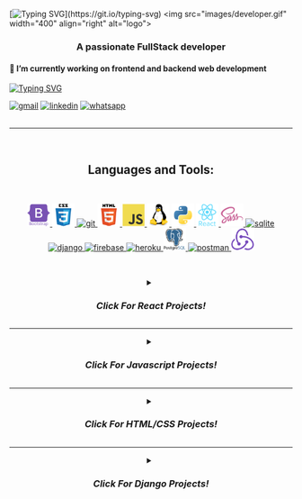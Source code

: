 [![Typing SVG](https://readme-typing-svg.herokuapp.com?font=Timmana&size=30&duration=6000&color=F74747&center=true&vCenter=true&lines=%F0%9F%94%97+Hi+there+I+am+Mustafa...)](https://git.io/typing-svg)
<img src="images/developer.gif" width="400" align="right" alt="logo">
<h3 align="center">A passionate FullStack developer</h3>
<h4>🔭 I’m currently working on frontend and backend web development </h4>

[![Typing SVG](https://readme-typing-svg.herokuapp.com?font=Timmana&size=30&duration=6000&color=F74747&center=true&vCenter=true&lines=%F0%9F%94%97+Connect+with+me)](https://git.io/typing-svg)
<br>
<div align="left">
      <a href="mailto:mustafatacyildiz9@gmail.com" target="_blank"><img src="https://img.shields.io/badge/Gmail-D14836?style=for-the-badge&logo=gmail&logoColor=white" alt="gmail"></a>
      <a href="https://www.linkedin.com/in/mustafatacyildiz/" target="_blank"><img src="https://img.shields.io/badge/LinkedIn-0077B5?style=for-the-badge&logo=linkedin&logoColor=white" alt="linkedin"></a>
      <a href="https://wa.me/+905055820522" target="_blank"><img src="https://img.shields.io/badge/WhatsApp-25D366?style=for-the-badge&logo=whatsapp&logoColor=white" alt="whatsapp"></a>
</div>
<br>

<p><a href="" target="_blank" rel="noreferrer"></a></p>
  </details>
  <hr/>

<p>&nbsp</p>

<h2 align="center"> Languages and Tools: </h2>
<p>&nbsp</p>
<p align="center"> <a href="https://getbootstrap.com" target="_blank" rel="noreferrer"> <img src="https://raw.githubusercontent.com/devicons/devicon/master/icons/bootstrap/bootstrap-plain-wordmark.svg" alt="bootstrap" width="40" height="40"/> </a> <a href="https://www.w3schools.com/css/" target="_blank" rel="noreferrer"> <img src="https://raw.githubusercontent.com/devicons/devicon/master/icons/css3/css3-original-wordmark.svg" alt="css3" width="40" height="40"/> </a></a> <a href="https://git-scm.com/" target="_blank" rel="noreferrer"> <img src="https://www.vectorlogo.zone/logos/git-scm/git-scm-icon.svg" alt="git" width="40" height="40"/> </a> <a href="https://www.w3.org/html/" target="_blank" rel="noreferrer"> <img src="https://raw.githubusercontent.com/devicons/devicon/master/icons/html5/html5-original-wordmark.svg" alt="html5" width="40" height="40"/> </a> <a href="https://developer.mozilla.org/en-US/docs/Web/JavaScript" target="_blank" rel="noreferrer"> <img src="https://raw.githubusercontent.com/devicons/devicon/master/icons/javascript/javascript-original.svg" alt="javascript" width="40" height="40"/> </a> <a href="https://www.linux.org/" target="_blank" rel="noreferrer"> <img src="https://raw.githubusercontent.com/devicons/devicon/master/icons/linux/linux-original.svg" alt="linux" width="40" height="40"/> </a> <a href="https://www.python.org" target="_blank" rel="noreferrer"> <img src="https://raw.githubusercontent.com/devicons/devicon/master/icons/python/python-original.svg" alt="python" width="40" height="40"/> </a> <a href="https://reactjs.org/" target="_blank" rel="noreferrer"> <img src="https://raw.githubusercontent.com/devicons/devicon/master/icons/react/react-original-wordmark.svg" alt="react" width="40" height="40"/> </a> <a href="https://sass-lang.com" target="_blank" rel="noreferrer"> <img src="https://raw.githubusercontent.com/devicons/devicon/master/icons/sass/sass-original.svg" alt="sass" width="40" height="40"/> </a> <a href="https://www.sqlite.org/" target="_blank" rel="noreferrer"> <img src="https://www.vectorlogo.zone/logos/sqlite/sqlite-icon.svg" alt="sqlite" width="40" height="40"/> </a>
<a href="https://www.djangoproject.com/" target="_blank" rel="noreferrer"> <img src="https://e6.pngbyte.com/pngpicture/57336/png-Png-Django-Logo-Png-Download-Django-Development-python-icon.png" alt="django" width="40" height="40"/> </a> <a href="https://firebase.google.com/" target="_blank" rel="noreferrer"> <img src="https://www.vectorlogo.zone/logos/firebase/firebase-icon.svg" alt="firebase" width="40" height="40"/> </a> <a href="https://heroku.com" target="_blank" rel="noreferrer"> <img src="https://www.vectorlogo.zone/logos/heroku/heroku-icon.svg" alt="heroku" width="40" height="40"/> </a> <a href="https://www.postgresql.org" target="_blank" rel="noreferrer"> <img src="https://raw.githubusercontent.com/devicons/devicon/master/icons/postgresql/postgresql-original-wordmark.svg" alt="postgresql" width="40" height="40"/> </a> <a href="https://postman.com" target="_blank" rel="noreferrer"> <img src="https://www.vectorlogo.zone/logos/getpostman/getpostman-icon.svg" alt="postman" width="40" height="40"/> </a> <a href="https://redux.js.org" target="_blank" rel="noreferrer"> <img src="https://raw.githubusercontent.com/devicons/devicon/master/icons/redux/redux-original.svg" alt="redux" width="40" height="40"/> </a>
</p>
<p>&nbsp</p>

<details align="center">
  <summary><h3><em>Click For React Projects!</em></h3></summary>

  <p><a href="https://blog-app-milistone-project.netlify.app/" target="_blank" rel="noreferrer">Blog App Millistone Project</a></p>
  <p><a href="https://movie-app-firebase-heroku.herokuapp.com/" target="_blank" rel="noreferrer">Movie App with Firebase and React</a></p>
  <p><a href="https://sule-ss.github.io/random-user-app2/" target="_blank" rel="noreferrer">Random User App 2</a></p>
  <p><a href="https://recipe-app-router.netlify.app/" target="_blank" rel="noreferrer">Recipe App</a></p>
  <p><a href="https://shopping-store-site.netlify.app/" target="_blank" rel="noreferrer">Online Shopping Store with Router</a></p>
  <p><a href="https://sule-ss.github.io/random-user-app/" target="_blank" rel="noreferrer">Random User App 1</a></p>
  <p><a href="https://sule-ss.github.io/task-tracker/" target="_blank" rel="noreferrer">TASK TRACKER</a></p>
  <p><a href="https://sule-ss.github.io/todolist-with-react/" target="_blank" rel="noreferrer">Todo List</a></p>
  <p><a href="https://sule-ss.github.io/languages-cards/" target="_blank" rel="noreferrer">Languages Cards</a></p>
  <p><a href="https://sule-ss.github.io/populer-tour-places/" target="_blank" rel="noreferrer">Populer Tour Places</a></p>
  <p><a href="https://sule-ss.github.io/tic-tac-toe/" target="_blank" rel="noreferrer">Tic Tac Toe Game</a></p>  
  <!-- <p><a href="https://movieapp-react-sule.netlify.app/" target="_blank" rel="noreferrer">React Movie App</a></p> -->
  <p><a href="https://sule-recipe-app2.herokuapp.com/" target="_blank" rel="noreferrer">Recipe App 2</a></p>
  <p><a href="https://sule-ss.github.io/weather-app/" target="_blank" rel="noreferrer">Weather App</a></p>
  <p><a href="https://web-design-router.herokuapp.com/" target="_blank" rel="noreferrer">Web Deisgn Page</a></p>
  <p><a href="" target="_blank" rel="noreferrer"></a></p>
</details>
  <hr/>
    
<details align="center">
  <summary><h3><em>Click For Javascript Projects!</em></h3></summary>
 
  <p><a href="https://sule-ss.github.io/weather-app/" target="_blank" rel="noreferrer">Weather App (js and jquery)</a></p>
  <p><a href="https://sule-ss.github.io/stopwatch-app/" target="_blank" rel="noreferrer">Stopwatch App</a></p>
  <p><a href="https://sule-ss.github.io/movie-seat-app/" target="_blank" rel="noreferrer">Movie Seat App</a></p>
  <p><a href="https://sule-ss.github.io/team-members-page/" target="_blank" rel="noreferrer">Team Members Page</a></p>
  <p><a href="https://sule-ss.github.io/digital-clock/" target="_blank" rel="noreferrer">Digital Clock</a></p>
  <p><a href="https://sule-ss.github.io/Checkout-Page/" target="_blank" rel="noreferrer">Checkout Page</a></p>
  <p><a href="https://sule-ss.github.io/Tennis-Score/" target="_blank" rel="noreferrer">Tennis Score</a></p>
  <p><a href="https://sule-ss.github.io/Guess-The-Number/" target="_blank" rel="noreferrer">Guess The Number</a></p>
  <p><a href="https://sule-ss.github.io/Lottery-Game/" target="_blank" rel="noreferrer">Lottery Game</a></p>
  <p><a href="https://sule-ss.github.io/Ios-Calculator/" target="_blank" rel="noreferrer">IOS Calculator</a></p>
  <p><a href="https://sule-ss.github.io/ToDo-List/" target="_blank" rel="noreferrer">ToDo List</a></p>
  <p><a href="https://sule-ss.github.io/Age-Calculator/" target="_blank" rel="noreferrer">Age Calculator</a></p>
  <p><a href="https://sule-ss.github.io/Calculator-Game/" target="_blank" rel="noreferrer">Calculator Game</a></p>
  <p><a href="https://sule-ss.github.io/booklist-with-bootstrap/" target="_blank" rel="noreferrer">Book List-Bootstrap</a></p>
   <p><a href="" target="_blank" rel="noreferrer"></a></p>
 
</details>
  <hr/>

<details align="center">
  <summary><h3><em>Click For HTML/CSS Projects!</em></h3></summary>
  
  <p><a href="https://sule-ss.github.io/Portfolio-Building-Bootstrap/" target="_blank" rel="noreferrer">Portfolio Building-Bootstrap</a></p>
  <p><a href="https://sule-ss.github.io/team-members-page/" target="_blank" rel="noreferrer">Team Members Page</a></p>
  <p><a href="https://sule-ss.github.io/sass-project/index.html" target="_blank" rel="noreferrer">Portfolio-SASS/SCSS</a></p>
  <p><a href="https://sule-ss.github.io/booklist-with-bootstrap/" target="_blank" rel="noreferrer">Book List-Bootstrap</a></p>
  <p><a href="https://sule-ss.github.io/sass-basic-project/" target="_blank" rel="noreferrer">SASS Basic Page</a></p>
  <p><a href="https://sule-ss.github.io/Google-Page-Clone/" target="_blank" rel="noreferrer">Google Page Clone</a></p>
  <p><a href="https://sule-ss.github.io/Website-Page-Design/" target="_blank" rel="noreferrer">Web Design</a></p>
  <p><a href="https://sule-ss.github.io/Checkout-Form/" target="_blank" rel="noreferrer">Checkout Form</a></p>
  <p><a href="https://sule-ss.github.io/Parallax-WebSite/" target="_blank" rel="noreferrer">Parallax WebSite</a></p>
  <p><a href="https://sule-ss.github.io/Flexbox-With-MediaQuery/" target="_blank" rel="noreferrer">Flexbox With MediaQuery</a></p>
  <p><a href="https://sule-ss.github.io/Flowers-Flex-And-Float-Example/" target="_blank" rel="noreferrer">Flowers Flex and Float</a></p>
  <p><a href="https://sule-ss.github.io/Hogwarts-Admission-Form/" target="_blank" rel="noreferrer">Hogwarts Admission Form</a></p>
  <p><a href="https://sule-ss.github.io/Pizza-Order-Form/" target="_blank" rel="noreferrer">Pizza Order Form</a></p>
  <p><a href="https://sule-ss.github.io/Sing-Up-Form/" target="_blank" rel="noreferrer">Sign Up Form</a></p>
  <p><a href="https://sule-ss.github.io/Netflix-Form-Page/" target="_blank" rel="noreferrer">NetFlix Form Page</a></p>
  <p><a href="https://sule-ss.github.io/VoltranClub-Page/" target="_blank" rel="noreferrer">VoltranClub Page</a></p>
  <p><a href="https://sule-ss.github.io/Web-Page-With-HTML-CSS/" target="_blank" rel="noreferrer">Web Page Design</a></p>
</details>
  <hr/>
  
  <details align="center">
  <summary><h3><em>Click For Django Projects!</em></h3></summary>
  <p><a href="https://sule-django-blog-app.herokuapp.com/" target="_blank" rel="noreferrer">Blog App</a></p>
<p><a href="https://github.com/Sule-Ss/WeatherApp-Django" target="_blank" rel="noreferrer">Weather App with Django</a></p>
<details align="center">
  <summary><h3><em>Click For React Projects!</em></h3></summary>

  <p><a href="https://blog-app-milistone-project.netlify.app/" target="_blank" rel="noreferrer">Blog App Millistone Project</a></p>
  <p><a href="https://movie-app-firebase-heroku.herokuapp.com/" target="_blank" rel="noreferrer">Movie App with Firebase and React</a></p>
  <p><a href="https://sule-ss.github.io/random-user-app2/" target="_blank" rel="noreferrer">Random User App 2</a></p>
  <p><a href="https://recipe-app-router.netlify.app/" target="_blank" rel="noreferrer">Recipe App</a></p>
  <p><a href="https://shopping-store-site.netlify.app/" target="_blank" rel="noreferrer">Online Shopping Store with Router</a></p>
  <p><a href="https://sule-ss.github.io/random-user-app/" target="_blank" rel="noreferrer">Random User App 1</a></p>
  <p><a href="https://sule-ss.github.io/task-tracker/" target="_blank" rel="noreferrer">TASK TRACKER</a></p>
  <p><a href="https://sule-ss.github.io/todolist-with-react/" target="_blank" rel="noreferrer">Todo List</a></p>
  <p><a href="https://sule-ss.github.io/languages-cards/" target="_blank" rel="noreferrer">Languages Cards</a></p>
  <p><a href="https://sule-ss.github.io/populer-tour-places/" target="_blank" rel="noreferrer">Populer Tour Places</a></p>
  <p><a href="https://sule-ss.github.io/tic-tac-toe/" target="_blank" rel="noreferrer">Tic Tac Toe Game</a></p>  
  <!-- <p><a href="https://movieapp-react-sule.netlify.app/" target="_blank" rel="noreferrer">React Movie App</a></p> -->
  <p><a href="https://sule-recipe-app2.herokuapp.com/" target="_blank" rel="noreferrer">Recipe App 2</a></p>
  <p><a href="https://sule-ss.github.io/weather-app/" target="_blank" rel="noreferrer">Weather App</a></p>
  <p><a href="https://web-design-router.herokuapp.com/" target="_blank" rel="noreferrer">Web Deisgn Page</a></p>
  <p><a href="" target="_blank" rel="noreferrer"></a></p>
</details>
  <hr/>
    
<details align="center">
  <summary><h3><em>Click For Javascript Projects!</em></h3></summary>
 
  <p><a href="https://sule-ss.github.io/weather-app/" target="_blank" rel="noreferrer">Weather App (js and jquery)</a></p>
  <p><a href="https://sule-ss.github.io/stopwatch-app/" target="_blank" rel="noreferrer">Stopwatch App</a></p>
  <p><a href="https://sule-ss.github.io/movie-seat-app/" target="_blank" rel="noreferrer">Movie Seat App</a></p>
  <p><a href="https://sule-ss.github.io/team-members-page/" target="_blank" rel="noreferrer">Team Members Page</a></p>
  <p><a href="https://sule-ss.github.io/digital-clock/" target="_blank" rel="noreferrer">Digital Clock</a></p>
  <p><a href="https://sule-ss.github.io/Checkout-Page/" target="_blank" rel="noreferrer">Checkout Page</a></p>
  <p><a href="https://sule-ss.github.io/Tennis-Score/" target="_blank" rel="noreferrer">Tennis Score</a></p>
  <p><a href="https://sule-ss.github.io/Guess-The-Number/" target="_blank" rel="noreferrer">Guess The Number</a></p>
  <p><a href="https://sule-ss.github.io/Lottery-Game/" target="_blank" rel="noreferrer">Lottery Game</a></p>
  <p><a href="https://sule-ss.github.io/Ios-Calculator/" target="_blank" rel="noreferrer">IOS Calculator</a></p>
  <p><a href="https://sule-ss.github.io/ToDo-List/" target="_blank" rel="noreferrer">ToDo List</a></p>
  <p><a href="https://sule-ss.github.io/Age-Calculator/" target="_blank" rel="noreferrer">Age Calculator</a></p>
  <p><a href="https://sule-ss.github.io/Calculator-Game/" target="_blank" rel="noreferrer">Calculator Game</a></p>
  <p><a href="https://sule-ss.github.io/booklist-with-bootstrap/" target="_blank" rel="noreferrer">Book List-Bootstrap</a></p>
   <p><a href="" target="_blank" rel="noreferrer"></a></p>
 
</details>
  <hr/>

<details align="center">
  <summary><h3><em>Click For HTML/CSS Projects!</em></h3></summary>
  
  <p><a href="https://sule-ss.github.io/Portfolio-Building-Bootstrap/" target="_blank" rel="noreferrer">Portfolio Building-Bootstrap</a></p>
  <p><a href="https://sule-ss.github.io/team-members-page/" target="_blank" rel="noreferrer">Team Members Page</a></p>
  <p><a href="https://sule-ss.github.io/sass-project/index.html" target="_blank" rel="noreferrer">Portfolio-SASS/SCSS</a></p>
  <p><a href="https://sule-ss.github.io/booklist-with-bootstrap/" target="_blank" rel="noreferrer">Book List-Bootstrap</a></p>
  <p><a href="https://sule-ss.github.io/sass-basic-project/" target="_blank" rel="noreferrer">SASS Basic Page</a></p>
  <p><a href="https://sule-ss.github.io/Google-Page-Clone/" target="_blank" rel="noreferrer">Google Page Clone</a></p>
  <p><a href="https://sule-ss.github.io/Website-Page-Design/" target="_blank" rel="noreferrer">Web Design</a></p>
  <p><a href="https://sule-ss.github.io/Checkout-Form/" target="_blank" rel="noreferrer">Checkout Form</a></p>
  <p><a href="https://sule-ss.github.io/Parallax-WebSite/" target="_blank" rel="noreferrer">Parallax WebSite</a></p>
  <p><a href="https://sule-ss.github.io/Flexbox-With-MediaQuery/" target="_blank" rel="noreferrer">Flexbox With MediaQuery</a></p>
  <p><a href="https://sule-ss.github.io/Flowers-Flex-And-Float-Example/" target="_blank" rel="noreferrer">Flowers Flex and Float</a></p>
  <p><a href="https://sule-ss.github.io/Hogwarts-Admission-Form/" target="_blank" rel="noreferrer">Hogwarts Admission Form</a></p>
  <p><a href="https://sule-ss.github.io/Pizza-Order-Form/" target="_blank" rel="noreferrer">Pizza Order Form</a></p>
  <p><a href="https://sule-ss.github.io/Sing-Up-Form/" target="_blank" rel="noreferrer">Sign Up Form</a></p>
  <p><a href="https://sule-ss.github.io/Netflix-Form-Page/" target="_blank" rel="noreferrer">NetFlix Form Page</a></p>
  <p><a href="https://sule-ss.github.io/VoltranClub-Page/" target="_blank" rel="noreferrer">VoltranClub Page</a></p>
  <p><a href="https://sule-ss.github.io/Web-Page-With-HTML-CSS/" target="_blank" rel="noreferrer">Web Page Design</a></p>
</details>
  <hr/>
  
  <details align="center">
  <summary><h3><em>Click For Django Projects!</em></h3></summary>
  <p><a href="https://sule-django-blog-app.herokuapp.com/" target="_blank" rel="noreferrer">Blog App</a></p>
<p><a href="https://github.com/Sule-Ss/WeatherApp-Django" target="_blank" rel="noreferrer">Weather App with Django</a></p>
<p><a href="" target="_blank" rel="noreferrer"></a></p>
  </details>
  <hr/>

<div align="center">
<a href="https://github.com/mustafatacyildiz"><img src="https://visitor-badge.laobi.icu/badge?page_id=mustafatacyildiz&left_text=Ziyaret%C3%A7i%20Say%C4%B1s%C4%B1" alt="Ziyaret"></a>
</div>






  







